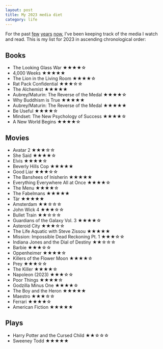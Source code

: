 ```yaml
---
layout: post
title: My 2023 media diet
category: life
---
```

For the past [few](/blog/2020/01/my-2020-media-diet/) [years](/blog/2022/01/my-2021-media-diet/) [now](/blog/2023/01/my-2022-media-diet/), I’ve been keeping track of the media I watch and read. This is my list for 2023 in ascending chronological order:

## Books
* The Looking Glass War ★★★★☆
* 4,000 Weeks ★★★★★
* The Lion in the Living Room ★★★★☆
* Rat Pack Confidential ★★★☆☆
* The Alchemist ★★★★★
* Aubrey/Maturin: The Reverse of the Medal ★★★★☆
* Why Buddhism is True ★★★★★
* Aubrey/Maturin: The Reverse of the Medal ★★★★★
* Be Useful ★★★★☆
* Mindset: The New Psychology of Success ★★★★☆
* A New World Begins ★★★★☆

## Movies
* Avatar 2 ★★★☆☆
* She Said ★★★★☆
* Elvis ★★★★☆
* Beverly Hills Cop ★★★★★
* Good Liar ★★★☆☆
* The Banshees of Inisherin ★★★★★
* Everything Everywhere All at Once ★★★★☆
* The Menu ★★★★☆
* The Fabelmans ★★★★★
* Tár ★★★★★
* Amsterdam ★★☆☆☆
* John Wick 4 ★★★☆☆
* Bullet Train ★★☆☆☆
* Guardians of the Galaxy Vol. 3 ★★★★☆
* Asteroid City ★★★☆☆
* The Life Aquatic with Steve Zissou ★★★★★
* Mission: Impossible Dead Reckoning Pt. 1 ★★★☆☆
* Indiana Jones and the Dial of Destiny ★★☆☆☆
* Barbie ★★★☆☆
* Oppenheimer ★★★★☆
* Killers of the Flower Moon ★★★★☆
* Prey ★★★☆☆
* The Killer ★★★★☆
* Napoleon (2023) ★★★☆☆
* Poor Things ★★★★☆
* Godzilla Minus One ★★★★☆
* The Boy and the Heron ★★★★★
* Maestro ★★★☆☆
* Ferrari ★★★★☆
* American Fiction ★★★★★

## Plays
* Harry Potter and the Cursed Child ★★☆☆☆
* Sweeney Todd ★★★★★